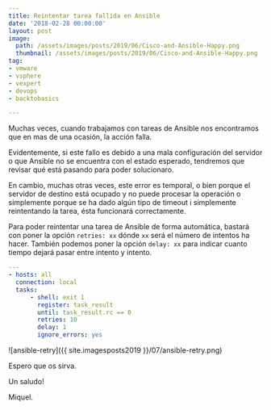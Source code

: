 ```yaml
---
title: Reintentar tarea fallida en Ansible
date: '2018-02-28 00:00:00'
layout: post
image: 
  path: /assets/images/posts/2019/06/Cisco-and-Ansible-Happy.png
  thumbnail: /assets/images/posts/2019/06/Cisco-and-Ansible-Happy.png
tag:
- vmware
- vsphere
- vexpert
- devops
- backtobasics

---
```


Muchas veces, cuando trabajamos con tareas de Ansible nos encontramos que en mas de una ocasión, la acción falla.

Evidentemente, si este fallo es debido a una mala configuración del servidor o que Ansible no se encuentra con el estado esperado, tendremos que revisar qué está pasando para poder solucionaro.

En cambio, muchas otras veces, este error es temporal, o bien porque el servidor de destino está ocupado y no puede procesar la operación o simplemente porque se ha dado algún tipo de timeout i simplemente reintentando la tarea, ésta funcionará correctamente.

Para poder reintentar una tarea de Ansible de forma automática, bastará con poner la opción `retries: xx` dónde `xx` será el número de intentos ha hacer. También podemos poner la opción `delay: xx` para indicar cuanto tiempo dejará pasar entre intento y intento.

```yaml
---
- hosts: all
  connection: local
  tasks:
      - shell: exit 1
        register: task_result
        until: task_result.rc == 0
        retries: 10
        delay: 1
        ignore_errors: yes
```

![ansible-retry]({{ site.imagesposts2019 }}/07/ansible-retry.png)


Espero que os sirva.

Un saludo!

Miquel.


